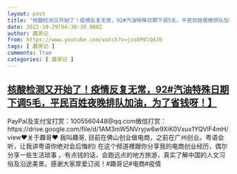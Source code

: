 ```yaml
---
layout: post
title: "核酸检测又开始了！疫情反复无常，92#汽油特殊日期下调5毛，平民百姓夜晚排队加油，为了省钱呀！】"
date: 2022-10-29T04:30:10.000Z
author: 趣哥记
from: https://www.youtube.com/watch?v=jzs6P8lQdJ8
tags: [ 趣哥记 ]
comments: True
categories: [ 趣哥记 ]
---
```

<!--1667017810000-->
[核酸检测又开始了！疫情反复无常，92#汽油特殊日期下调5毛，平民百姓夜晚排队加油，为了省钱呀！】](https://www.youtube.com/watch?v=jzs6P8lQdJ8)
------

<div>
PayPaI及支付宝打赏：1005560448@qq.com微信打赏：https://drive.google.com/file/d/1AM3mW5NVryjw6w9XiK0Vxux1YQVlF4mH/view♥关于趣哥♥ 我叫趣哥,  目前在佛山创业做电商，之前在广州创业。粤语会听，让我讲粤语你绝对会后悔的) 在这个频道裡跟你分享我的电商创业经历，偶尔分享一些生活琐事 。有点钱的话，会跑远点的地方旅游，真实了解中国的人文习俗及沿途美景。感谢大家厚爱订阅！#趣哥记#电商#疫情
</div>

